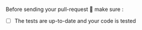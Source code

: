 Before sending your pull-request 💌 make sure :

- [ ] The tests are up-to-date and your code is tested
